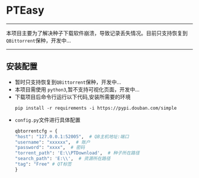 # PTEasy

----

本项目主要为了解决种子下载软件崩溃，导致记录丢失情况。目前只支持恢复到`QBittorrent`保种，开发中...

----

## 安装配置
* 暂时只支持恢复到`QBittorrent`保种，开发中...
* 本项目需使用 `python3`,暂不支持可视化页面，开发中...
* 下载项目后命令行运行以下代码,安装所需要的环境
    ```shell
    pip install -r requirements -i https://pypi.douban.com/simple
    ```
* `config.py`文件进行具体配置
    ```python
  qbtorrentcfg = {
    "host": "127.0.0.1:52005",  # QB主机地址:端口
    "username": "xxxxxx",  # 账户
    "password": "xxxx",  # 密码
    "torrent_path": 'E:\\PTDownload',  # 种子所在路径
    "search_path": 'E:\\',  # 资源所在路径
    "tag": "Free" # QT标签
    }
  ```